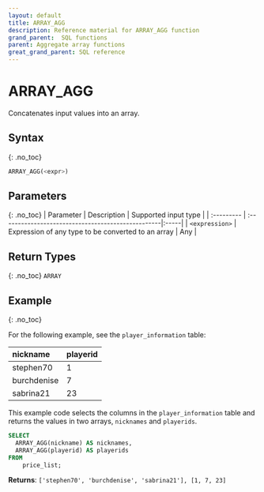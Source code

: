 ```yaml
---
layout: default
title: ARRAY_AGG
description: Reference material for ARRAY_AGG function
grand_parent:  SQL functions
parent: Aggregate array functions
great_grand_parent: SQL reference
---
```


# ARRAY_AGG

Concatenates input values into an array.


## Syntax
{: .no_toc}

```sql
ARRAY_AGG(<expr>)
```
## Parameters 
{: .no_toc}
| Parameter | Description                                         | Supported input type |
| :--------- | :--------------------------------------------------|:-----|
| `<expression>`   | Expression of any type to be converted to an array | Any |

## Return Types 
{: .no_toc}
`ARRAY`

## Example
{: .no_toc}

For the following example, see the `player_information` table:

| nickname   | playerid |
| :------ | :----- |
| stephen70  | 1    |
| burchdenise | 7   |
| sabrina21   | 23    |

This example code selects the columns in the `player_information` table and returns the values in two arrays, `nicknames` and `playerids`. 

```sql
SELECT
  ARRAY_AGG(nickname) AS nicknames,
  ARRAY_AGG(playerid) AS playerids
FROM
	price_list;
```

**Returns**: `['stephen70', 'burchdenise', 'sabrina21'], [1, 7, 23]`
